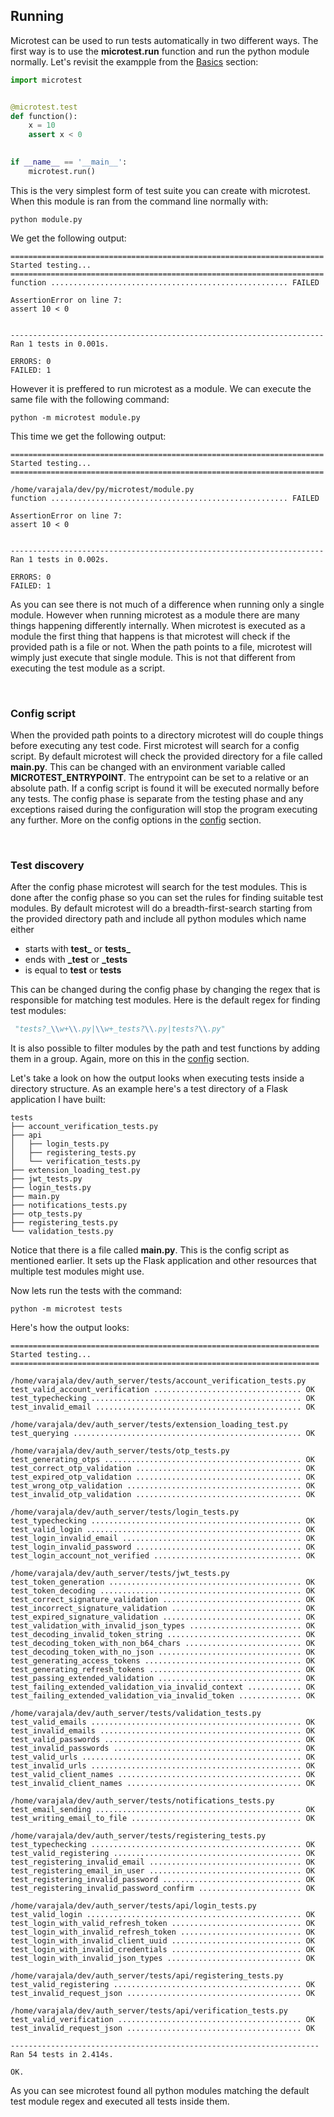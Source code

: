## Running

Microtest can be used to run tests automatically in two different ways. The first way is to use the **microtest.run** function and run the python module normally. Let's revisit the exampple from the [Basics](basics.md) section:

```python
import microtest


@microtest.test
def function():
    x = 10
    assert x < 0
    

if __name__ == '__main__':
    microtest.run()
```

This is the very simplest form of test suite you can create with microtest. When this module is ran from the command line normally with:

    python module.py

We get the following output:

```
======================================================================
Started testing...
======================================================================
function ..................................................... FAILED

AssertionError on line 7:
assert 10 < 0 


----------------------------------------------------------------------
Ran 1 tests in 0.001s.

ERRORS: 0
FAILED: 1
```

However it is preffered to run microtest as a module. We can execute the same file with the following command:

    python -m microtest module.py

This time we get the following output:

```
======================================================================
Started testing...
======================================================================

/home/varajala/dev/py/microtest/module.py
function ..................................................... FAILED

AssertionError on line 7:
assert 10 < 0 


----------------------------------------------------------------------
Ran 1 tests in 0.002s.

ERRORS: 0
FAILED: 1
```

As you can see there is not much of a difference when running only a single module.
However when running microtest as a module there are many things happening differently internally. When microtest is executed as a module the first thing that happens is that microtest will check if the provided path is a file or not. When the path points to a file, microtest will wimply just execute that single module. This is not that different from executing the test module as a script.

<br>

### Config script
When the provided path points to a directory microtest will do couple things before executing any test code. First microtest will search for a config script. By default microtest will check the provided directory for a file called **main.py**. This can be changed with an environment variable called **MICROTEST_ENTRYPOINT**. The entrypoint can be set to a relative or an absolute path.
If a config script is found it will be executed normally before any tests. The config phase is separate from the testing phase and any exceptions raised during the configuration will stop the program executing any further. More on the config options in the [config](config.md) section.

<br>

### Test discovery

After the config phase microtest will search for the test modules. This is done after the config phase so you can set the rules for finding suitable test modules. By default microtest will do a breadth-first-search starting from the provided directory path and include all python modules
which name either

  - starts with **test_** or **tests_**
  - ends with **_test** or **_tests**
  - is equal to **test** or **tests**

This can be changed during the config phase by changing the regex that is responsible for matching test modules. Here is the default regex for finding test modules: 

```python
 "tests?_\\w+\\.py|\\w+_tests?\\.py|tests?\\.py"
```

It is also possible to filter modules by the path and test functions by adding them in a group. Again, more on this in the [config](config.md) section.

Let's take a look on how the output looks when executing tests inside a directory structure. As an example here's a test directory of a Flask application I have built:

```
tests
├── account_verification_tests.py
├── api
│   ├── login_tests.py
│   ├── registering_tests.py
│   └── verification_tests.py
├── extension_loading_test.py
├── jwt_tests.py
├── login_tests.py
├── main.py
├── notifications_tests.py
├── otp_tests.py
├── registering_tests.py
└── validation_tests.py
```

Notice that there is a file called **main.py**. This is the config script as mentioned earlier. It sets up the Flask application and other resources that multiple test modules might use.

Now lets run the tests with the command:

    python -m microtest tests


Here's how the output looks:

```
=====================================================================
Started testing...
=====================================================================

/home/varajala/dev/auth_server/tests/account_verification_tests.py
test_valid_account_verification ................................. OK
test_typechecking ............................................... OK
test_invalid_email .............................................. OK

/home/varajala/dev/auth_server/tests/extension_loading_test.py
test_querying ................................................... OK

/home/varajala/dev/auth_server/tests/otp_tests.py
test_generating_otps ............................................ OK
test_correct_otp_validation ..................................... OK
test_expired_otp_validation ..................................... OK
test_wrong_otp_validation ....................................... OK
test_invalid_otp_validation ..................................... OK

/home/varajala/dev/auth_server/tests/login_tests.py
test_typechecking ............................................... OK
test_valid_login ................................................ OK
test_login_invalid_email ........................................ OK
test_login_invalid_password ..................................... OK
test_login_account_not_verified ................................. OK

/home/varajala/dev/auth_server/tests/jwt_tests.py
test_token_generation ........................................... OK
test_token_decoding ............................................. OK
test_correct_signature_validation ............................... OK
test_incorrect_signature_validation ............................. OK
test_expired_signature_validation ............................... OK
test_validation_with_invalid_json_types ......................... OK
test_decoding_invalid_token_string .............................. OK
test_decoding_token_with_non_b64_chars .......................... OK
test_decoding_token_with_no_json ................................ OK
test_generating_access_tokens ................................... OK
test_generating_refresh_tokens .................................. OK
test_passing_extended_validation ................................ OK
test_failing_extended_validation_via_invalid_context ............ OK
test_failing_extended_validation_via_invalid_token .............. OK

/home/varajala/dev/auth_server/tests/validation_tests.py
test_valid_emails ............................................... OK
test_invalid_emails ............................................. OK
test_valid_passwords ............................................ OK
test_invalid_passwords .......................................... OK
test_valid_urls ................................................. OK
test_invalid_urls ............................................... OK
test_valid_client_names ......................................... OK
test_invalid_client_names ....................................... OK

/home/varajala/dev/auth_server/tests/notifications_tests.py
test_email_sending .............................................. OK
test_writing_email_to_file ...................................... OK

/home/varajala/dev/auth_server/tests/registering_tests.py
test_typechecking ............................................... OK
test_valid_registering .......................................... OK
test_registering_invalid_email .................................. OK
test_registering_email_in_user .................................. OK
test_registering_invalid_password ............................... OK
test_registering_invalid_password_confirm ....................... OK

/home/varajala/dev/auth_server/tests/api/login_tests.py
test_valid_login ................................................ OK
test_login_with_valid_refresh_token ............................. OK
test_login_with_invalid_refresh_token ........................... OK
test_login_with_invalid_client_uuid ............................. OK
test_login_with_invalid_credentials ............................. OK
test_login_with_invalid_json_types .............................. OK

/home/varajala/dev/auth_server/tests/api/registering_tests.py
test_valid_registering .......................................... OK
test_invalid_request_json ....................................... OK

/home/varajala/dev/auth_server/tests/api/verification_tests.py
test_valid_verification ......................................... OK
test_invalid_request_json ....................................... OK

---------------------------------------------------------------------
Ran 54 tests in 2.414s.

OK.

```

As you can see microtest found all python modules matching the default test module regex and executed all tests inside them.
